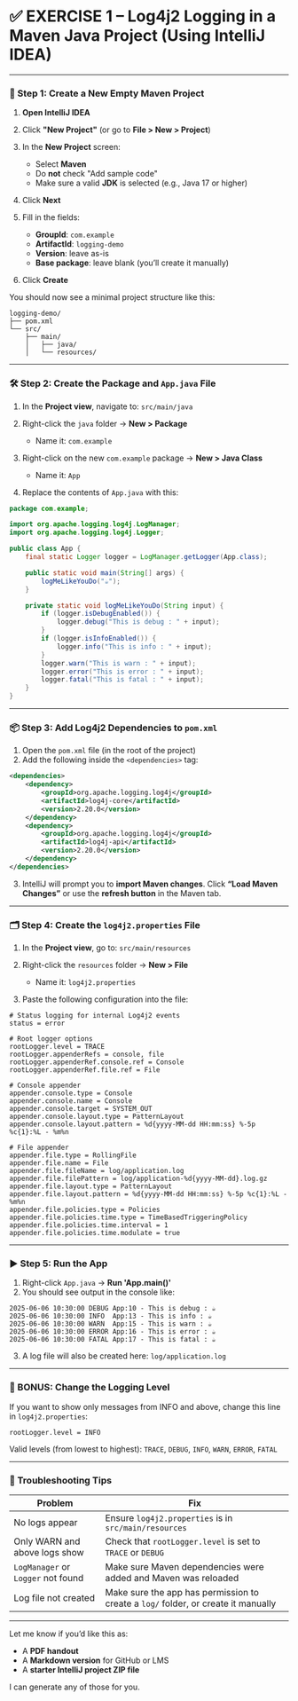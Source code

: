 # ✅ EXERCISE 1 – Log4j2 Logging in a Maven Java Project (Using IntelliJ IDEA)

---

### 🧱 Step 1: Create a New Empty Maven Project

1. **Open IntelliJ IDEA**
2. Click **"New Project"** (or go to **File > New > Project**)
3. In the **New Project** screen:

   - Select **Maven**
   - Do **not** check "Add sample code"
   - Make sure a valid **JDK** is selected (e.g., Java 17 or higher)

4. Click **Next**
5. Fill in the fields:

   - **GroupId**: `com.example`
   - **ArtifactId**: `logging-demo`
   - **Version**: leave as-is
   - **Base package**: leave blank (you’ll create it manually)

6. Click **Create**

You should now see a minimal project structure like this:

```
logging-demo/
├── pom.xml
└── src/
    ├── main/
    │   ├── java/
    │   └── resources/
```

---

### 🛠 Step 2: Create the Package and `App.java` File

1. In the **Project view**, navigate to:
   `src/main/java`
2. Right-click the `java` folder → **New > Package**

   - Name it: `com.example`

3. Right-click on the new `com.example` package → **New > Java Class**

   - Name it: `App`

4. Replace the contents of `App.java` with this:

```java
package com.example;

import org.apache.logging.log4j.LogManager;
import org.apache.logging.log4j.Logger;

public class App {
    final static Logger logger = LogManager.getLogger(App.class);

    public static void main(String[] args) {
        logMeLikeYouDo("☕");
    }

    private static void logMeLikeYouDo(String input) {
        if (logger.isDebugEnabled()) {
            logger.debug("This is debug : " + input);
        }
        if (logger.isInfoEnabled()) {
            logger.info("This is info : " + input);
        }
        logger.warn("This is warn : " + input);
        logger.error("This is error : " + input);
        logger.fatal("This is fatal : " + input);
    }
}
```

---

### 📦 Step 3: Add Log4j2 Dependencies to `pom.xml`

1. Open the `pom.xml` file (in the root of the project)
2. Add the following inside the `<dependencies>` tag:

```xml
<dependencies>
    <dependency>
        <groupId>org.apache.logging.log4j</groupId>
        <artifactId>log4j-core</artifactId>
        <version>2.20.0</version>
    </dependency>
    <dependency>
        <groupId>org.apache.logging.log4j</groupId>
        <artifactId>log4j-api</artifactId>
        <version>2.20.0</version>
    </dependency>
</dependencies>
```

3. IntelliJ will prompt you to **import Maven changes**. Click **“Load Maven Changes”** or use the **refresh button** in the Maven tab.

---

### 🗂 Step 4: Create the `log4j2.properties` File

1. In the **Project view**, go to:
   `src/main/resources`
2. Right-click the `resources` folder → **New > File**

   - Name it: `log4j2.properties`

3. Paste the following configuration into the file:

```properties
# Status logging for internal Log4j2 events
status = error

# Root logger options
rootLogger.level = TRACE
rootLogger.appenderRefs = console, file
rootLogger.appenderRef.console.ref = Console
rootLogger.appenderRef.file.ref = File

# Console appender
appender.console.type = Console
appender.console.name = Console
appender.console.target = SYSTEM_OUT
appender.console.layout.type = PatternLayout
appender.console.layout.pattern = %d{yyyy-MM-dd HH:mm:ss} %-5p %c{1}:%L - %m%n

# File appender
appender.file.type = RollingFile
appender.file.name = File
appender.file.fileName = log/application.log
appender.file.filePattern = log/application-%d{yyyy-MM-dd}.log.gz
appender.file.layout.type = PatternLayout
appender.file.layout.pattern = %d{yyyy-MM-dd HH:mm:ss} %-5p %c{1}:%L - %m%n
appender.file.policies.type = Policies
appender.file.policies.time.type = TimeBasedTriggeringPolicy
appender.file.policies.time.interval = 1
appender.file.policies.time.modulate = true
```

---

### ▶️ Step 5: Run the App

1. Right-click `App.java` → **Run 'App.main()'**
2. You should see output in the console like:

```
2025-06-06 10:30:00 DEBUG App:10 - This is debug : ☕
2025-06-06 10:30:00 INFO  App:13 - This is info : ☕
2025-06-06 10:30:00 WARN  App:15 - This is warn : ☕
2025-06-06 10:30:00 ERROR App:16 - This is error : ☕
2025-06-06 10:30:00 FATAL App:17 - This is fatal : ☕
```

3. A log file will also be created here:
   `log/application.log`

---

### 🔧 BONUS: Change the Logging Level

If you want to show only messages from INFO and above, change this line in `log4j2.properties`:

```properties
rootLogger.level = INFO
```

Valid levels (from lowest to highest): `TRACE`, `DEBUG`, `INFO`, `WARN`, `ERROR`, `FATAL`

---

### 🧯 Troubleshooting Tips

| Problem                            | Fix                                                                               |
| ---------------------------------- | --------------------------------------------------------------------------------- |
| No logs appear                     | Ensure `log4j2.properties` is in `src/main/resources`                             |
| Only WARN and above logs show      | Check that `rootLogger.level` is set to `TRACE` or `DEBUG`                        |
| `LogManager` or `Logger` not found | Make sure Maven dependencies were added and Maven was reloaded                    |
| Log file not created               | Make sure the app has permission to create a `log/` folder, or create it manually |

---

Let me know if you’d like this as:

- A **PDF handout**
- A **Markdown version** for GitHub or LMS
- A **starter IntelliJ project ZIP file**

I can generate any of those for you.
